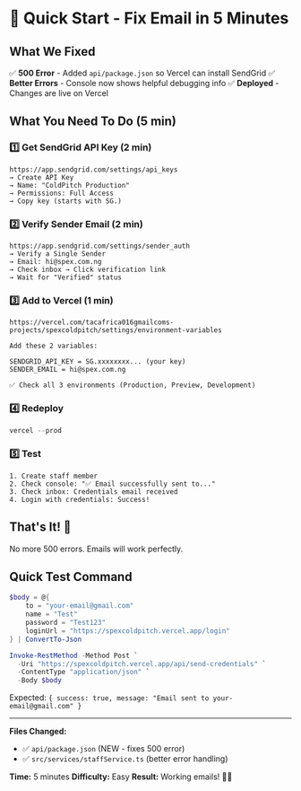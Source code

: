 # 🚀 Quick Start - Fix Email in 5 Minutes

## What We Fixed
✅ **500 Error** - Added `api/package.json` so Vercel can install SendGrid
✅ **Better Errors** - Console now shows helpful debugging info
✅ **Deployed** - Changes are live on Vercel

## What You Need To Do (5 min)

### 1️⃣ Get SendGrid API Key (2 min)
```
https://app.sendgrid.com/settings/api_keys
→ Create API Key
→ Name: "ColdPitch Production"
→ Permissions: Full Access
→ Copy key (starts with SG.)
```

### 2️⃣ Verify Sender Email (2 min)
```
https://app.sendgrid.com/settings/sender_auth
→ Verify a Single Sender
→ Email: hi@spex.com.ng
→ Check inbox → Click verification link
→ Wait for "Verified" status
```

### 3️⃣ Add to Vercel (1 min)
```
https://vercel.com/tacafrica016gmailcoms-projects/spexcoldpitch/settings/environment-variables

Add these 2 variables:

SENDGRID_API_KEY = SG.xxxxxxxx... (your key)
SENDER_EMAIL = hi@spex.com.ng

✅ Check all 3 environments (Production, Preview, Development)
```

### 4️⃣ Redeploy
```powershell
vercel --prod
```

### 5️⃣ Test
```
1. Create staff member
2. Check console: "✅ Email successfully sent to..."
3. Check inbox: Credentials email received
4. Login with credentials: Success!
```

## That's It! 🎉

No more 500 errors. Emails will work perfectly.

## Quick Test Command
```powershell
$body = @{
    to = "your-email@gmail.com"
    name = "Test"
    password = "Test123"
    loginUrl = "https://spexcoldpitch.vercel.app/login"
} | ConvertTo-Json

Invoke-RestMethod -Method Post `
  -Uri "https://spexcoldpitch.vercel.app/api/send-credentials" `
  -ContentType "application/json" `
  -Body $body
```

Expected: `{ success: true, message: "Email sent to your-email@gmail.com" }`

---

**Files Changed:**
- ✅ `api/package.json` (NEW - fixes 500 error)
- ✅ `src/services/staffService.ts` (better error handling)

**Time:** 5 minutes
**Difficulty:** Easy
**Result:** Working emails! 📧✨
